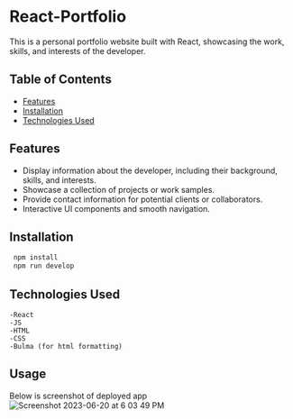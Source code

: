 # React-Portfolio

This is a personal portfolio website built with React, showcasing the work, skills, and interests of the developer.

## Table of Contents

- [Features](#features)
- [Installation](#installation)
- [Technologies Used](#technologies-used)

## Features

- Display information about the developer, including their background, skills, and interests.
- Showcase a collection of projects or work samples.
- Provide contact information for potential clients or collaborators.
- Interactive UI components and smooth navigation.

## Installation


   ```bash
    npm install 
    npm run develop

```


## Technologies Used 

    -React
    -JS
    -HTML
    -CSS
    -Bulma (for html formatting)
    
## Usage
Below is screenshot of deployed app
![Screenshot 2023-06-20 at 6 03 49 PM](https://github.com/sethleininger/React-Portfolio/assets/122936654/6c73be5e-ae35-4760-b401-f6201b51ddfe)


